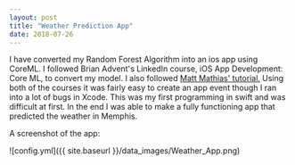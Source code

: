 ```yaml
---
layout: post
title: "Weather Prediction App"
date: 2018-07-26
---
```


I have converted my Random Forest Algorithm into an ios app using CoreML.
I followed Brian Advent's LinkedIn course, iOS App Development: Core ML, to convert my model.
I also followed [Matt Mathias' tutorial.](https://www.bignerdranch.com/blog/machine-learning-in-ios-using-core-ml/)
Using both of the courses it was fairly easy to create an app event though I ran into a lot of bugs in Xcode.
This was my first programming in swift and was difficult at first.
In the end I was able to make a fully functioning app that predicted the weather in Memphis.

A screenshot of the app:

![config.yml]({{ site.baseurl }}/data_images/Weather_App.png)
